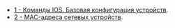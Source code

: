 - [1 - Команды IOS. Базовая конфигурация устройств](lab01/).
- [2 - MAC-адреса сетевых устройств](lab02/).

